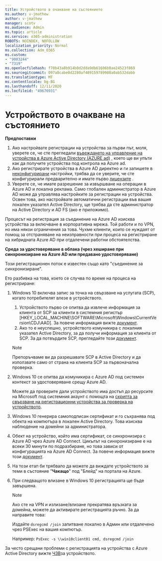 ```yaml
---
title: Устройството в очакване на състоянието
ms.author: v-jmathew
author: v-jmathew
manager: scotv
ms.audience: Admin
ms.topic: article
ms.service: o365-administration
ROBOTS: NOINDEX, NOFOLLOW
localization_priority: Normal
ms.collection: Adm_O365
ms.custom:
- "9003244"
- "7319"
ms.openlocfilehash: f70b43a8b914b0d2dda9db61606b8ae24523f869
ms.sourcegitcommit: 097a8cabe0d2280af489159789988a0ab532dabb
ms.translationtype: MT
ms.contentlocale: bg-BG
ms.lasthandoff: 12/11/2020
ms.locfileid: "49676931"
---
```

# <a name="device-in-pending-state"></a>Устройството в очакване на състоянието

**Предпоставки**

1. Ако настройвате регистрации на устройства за първи път, моля, уверете се, че сте прегледали [въвеждането на управление на устройства в Azure Active Directory (AZURE ad)](https://docs.microsoft.com/azure/active-directory/devices/overview?WT.mc_id=Portal-Microsoft_Azure_Support) , което ще ви упъти как да получите устройства под контрола на Azure ad.
2. Ако регистрирате устройства в Azure AD директно и ги запишете в [неконфигурирани](https://docs.microsoft.com/mem/intune/enrollment/device-enrollment?WT.mc_id=Portal-Microsoft_Azure_Support) настройки, трябва да се уверите, че сте конфигурирали предварително и имате първо [лицензите](https://docs.microsoft.com/mem/intune/fundamentals/licenses-assign?WT.mc_id=Portal-Microsoft_Azure_Support) .
3. Уверете се, че имате разрешение за извършване на операции в Azure AD и локална реклама. Само глобален администратор в Azure AD може да управлява настройките за регистрации на устройства. Освен това, ако настройвате автоматични регистрации във вашия локален указател Active Directory, ще трябва да сте администратор на Active Directory и AD FS (ако е приложимо).

Процесът на регистрация за съединение на Azure AD изисква устройства за включване в корпоративна мрежа. Той работи и по VPN, но има някои ограничения за това. Чухме клиенти, които се нуждаят от помощ за отстраняване на неизправности при процеса на регистриране на хибридната Azure AD при отдалечени работни обстоятелства.

**Среда за удостоверяване в облака (чрез хеширане при синхронизиране на Azure AD или предавано удостоверяване)**

Този регистрационен поток е известен също като "съединение за синхронизиране".

Ето разбивка на това, което се случва по време на процеса на регистриране:

1. Windows 10 включва запис за точка на свързване на услугата (SCP), когато потребителят влезе в устройството.

    1. Устройството първо се опитва да извлече информация за клиента от SCP за клиенти в системния регистър [HKEY_LOCAL_MACHINE\SOFTWARE\Microsoft\Windows\CurrentVersion\CDJ\AAD]. За повече информация вижте [документ](https://docs.microsoft.com/azure/active-directory/devices/hybrid-azuread-join-control).
    1. Ако то е неуспешно, устройството комуникира с локалния указател Active Directory, за да получи информация за клиента от SCP. За да потвърдите SCP, прегледайте този [документ](https://docs.microsoft.com/azure/active-directory/devices/hybrid-azuread-join-manual#configure-a-service-connection-point).

    > [!NOTE]
    > Препоръчваме ви да разрешавате SCP в Active Directory и да използвате само от страна на клиента SCP за първоначална проверка.

2. Windows 10 се опитва да комуникира с Azure AD под системен контекст за удостоверяване срещу Azure AD.

    Можете да проверите дали устройството има достъп до ресурсите на Microsoft под системния акаунт с помощта на [скрипта за свързване на регистрационни устройства за проверка на устройството](https://gallery.technet.microsoft.com/Test-Device-Registration-3dc944c0).

3. Windows 10 генерира самоподписан сертификат и го съхранява под обекта на компютъра в локален Active Directory. Това изисква наблюдение на домейни за администратора.

4. Обект на устройство, който има сертификат, се синхронизира с Azure AD чрез Azure AD Connect. Цикълът на синхронизиране е на всеки 30 минути по подразбиране, но това зависи от конфигурацията на Azure AD Connect. За повече информация вижте този [документ](https://docs.microsoft.com/azure/active-directory/hybrid/how-to-connect-sync-configure-filtering#organizational-unitbased-filtering).

5. На този етап би трябвало да можете да виждате устройството за теми в състояние "**Чакащо**" под "Блейд" на портала на Azure.

6. При следващото влизане в Windows 10 регистрацията ще бъде завършена.

    > [!NOTE]
    > Ако сте на VPN и излизане/влизане прекратява връзката за домейна, можете да активирате регистрацията ръчно. За да направите това:
    >
    > Издайте `dsregcmd /join` запитване локално в Админ или отдалечено чрез PSExec на вашия компютър.
    >
    > Например: `PsExec -s \\win10client01 cmd, dsregcmd /join`

За често срещани проблеми с регистрацията на устройства с Azure Active Directory вижте [ЧЗВ](https://docs.microsoft.com/azure/active-directory/devices/faq)за устройството.

